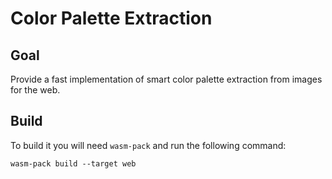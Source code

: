 # Color Palette Extraction

## Goal

Provide a fast implementation of smart color palette extraction from images for the web.

## Build

To build it you will need `wasm-pack` and run the following command:

```
wasm-pack build --target web
```